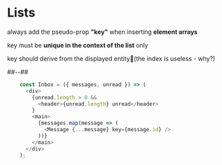 <!-- .slide: class="two-column" -->

# Lists

always add the pseudo-prop **"key"** when inserting **element arrays**

key must be **unique in the context of the list** only

key should derive from the displayed entity(the index is useless - why?)

##--##

<!-- .slide: class="with-code" -->

```javascript
    const Inbox = ({ messages, unread }) => (
      <div>
        {unread.length > 0 &&
          <header>{unread.length} unread</header>
        }
        <main>
          {messages.map(message => (
            <Message {...message} key={message.id} />
          ))}
        </main>
      </div>
    );
```
<!-- .element: style="margin-top:200px" -->
